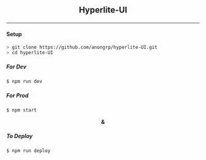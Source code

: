 ## <p align='center'> Hyperlite-UI </p>
------

#### Setup
```bash
> git clone https://github.com/anongrp/hyperlite-UI.git
> cd hyperlite-UI
```


##### For Dev
```bash
$ npm run dev
```

##### For Prod
```bash
$ npm start
```

**<p align='center'>&<p>**

##### To Deploy
```bash
$ npm run deploy
```
